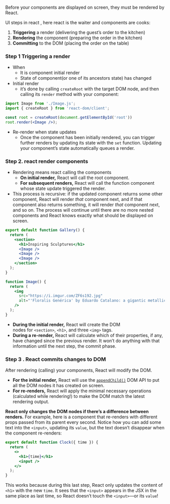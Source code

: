 Before your components are displayed on screen, they must be rendered by React.

UI steps in react  , here react is the waiter and components are cooks:
1. **Triggering** a render (delivering the guest’s order to the kitchen)
2. **Rendering** the component (preparing the order in the kitchen)
3. **Committing** to the DOM (placing the order on the table)

### Step 1 Triggering a render 
- When 
	- It is component initial render 
	- State of component(or one of its ancestors state) has changed 
- Initial render 
	- it’s done by calling `createRoot` with the target DOM node, and then calling its `render` method with your component:
```jsx
import Image from './Image.js';
import { createRoot } from 'react-dom/client';

const root = createRoot(document.getElementById('root'))
root.render(<Image />);
```
- Re-render when state updates 
	- Once the component has been initially rendered, you can trigger further renders by updating its state with the `set` function. Updating your component’s state automatically queues a render.

### Step 2. react render components
- Rendering means react calling the components 
	- **On initial render,** React will call the root component.
	- **For subsequent renders,** React will call the function component whose state update triggered the render.
- This process is recursive: if the updated component returns some other component, React will render _that_ component next, and if that component also returns something, it will render _that_ component next, and so on. The process will continue until there are no more nested components and React knows exactly what should be displayed on screen.
```jsx
export default function Gallery() {
  return (
    <section>
      <h1>Inspiring Sculptures</h1>
      <Image />
      <Image />
      <Image />
    </section>
  );
}

function Image() {
  return (
    <img
      src="https://i.imgur.com/ZF6s192.jpg"
      alt="'Floralis Genérica' by Eduardo Catalano: a gigantic metallic flower sculpture with reflective petals"
    />
  );
}

```
- **During the initial render,** React will create the DOM nodes for `<section>`, `<h1>`, and three `<img>` tags.
- **During a re-render,** React will calculate which of their properties, if any, have changed since the previous render. It won’t do anything with that information until the next step, the commit phase.
### Step 3 . React commits changes to DOM
After rendering (calling) your components, React will modify the DOM.

- **For the initial render,** React will use the [`appendChild()`](https://developer.mozilla.org/docs/Web/API/Node/appendChild) DOM API to put all the DOM nodes it has created on screen.
- **For re-renders,** React will apply the minimal necessary operations (calculated while rendering!) to make the DOM match the latest rendering output.

**React only changes the DOM nodes if there’s a difference between renders.** For example, here is a component that re-renders with different props passed from its parent every second. Notice how you can add some text into the `<input>`, updating its `value`, but the text doesn’t disappear when the component re-renders:
```jsx
export default function Clock({ time }) {
  return (
    <>
      <h1>{time}</h1>
      <input />
    </>
  );
}
```
This works because during this last step, React only updates the content of `<h1>` with the new `time`. It sees that the `<input>` appears in the JSX in the same place as last time, so React doesn’t touch the `<input>`—or its `value`!

